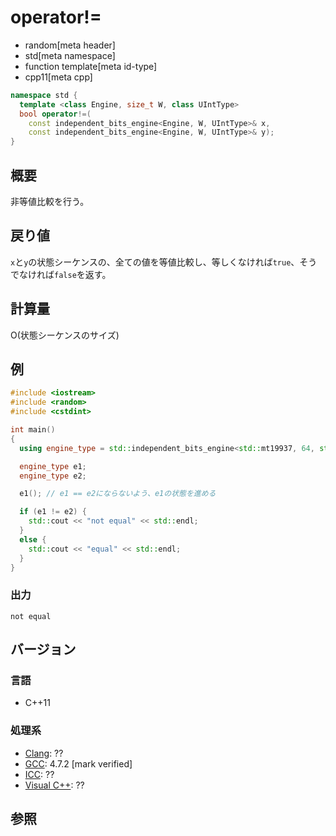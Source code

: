 # operator!=
* random[meta header]
* std[meta namespace]
* function template[meta id-type]
* cpp11[meta cpp]

```cpp
namespace std {
  template <class Engine, size_t W, class UIntType>
  bool operator!=(
    const independent_bits_engine<Engine, W, UIntType>& x,
    const independent_bits_engine<Engine, W, UIntType>& y);
}
```

## 概要
非等値比較を行う。


## 戻り値
`x`と`y`の状態シーケンスの、全ての値を等値比較し、等しくなければ`true`、そうでなければ`false`を返す。


## 計算量
O(状態シーケンスのサイズ)


## 例
```cpp example
#include <iostream>
#include <random>
#include <cstdint>

int main()
{
  using engine_type = std::independent_bits_engine<std::mt19937, 64, std::uint64_t>;

  engine_type e1;
  engine_type e2;

  e1(); // e1 == e2にならないよう、e1の状態を進める

  if (e1 != e2) {
    std::cout << "not equal" << std::endl;
  }
  else {
    std::cout << "equal" << std::endl;
  }
}
```

### 出力
```
not equal
```

## バージョン
### 言語
- C++11

### 処理系
- [Clang](/implementation.md#clang): ??
- [GCC](/implementation.md#gcc): 4.7.2 [mark verified]
- [ICC](/implementation.md#icc): ??
- [Visual C++](/implementation.md#visual_cpp): ??


## 参照
